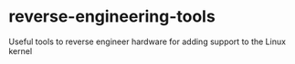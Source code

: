 # reverse-engineering-tools
Useful tools to reverse engineer hardware for adding support to the Linux kernel
